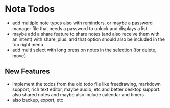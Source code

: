 # Nota Todos 

- add multiple note types also with reminders, or maybe a password manager file that needs a password to unlock and 
  displays a list 
- maybe add a share feature to share notes (and also receive them with an intent) with share_plus. and that option 
  should also be included in the top right menu 
- add multi select with long press on notes in the selection (for delete, move) 

## New Features 

- implement the todos from the old todo file like freedrawing, markdown support, rich text editor, maybe audio, etc 
  and better desktop support. also shared notes and maybe also include calendar and timers 
- also backup, export, etc 
